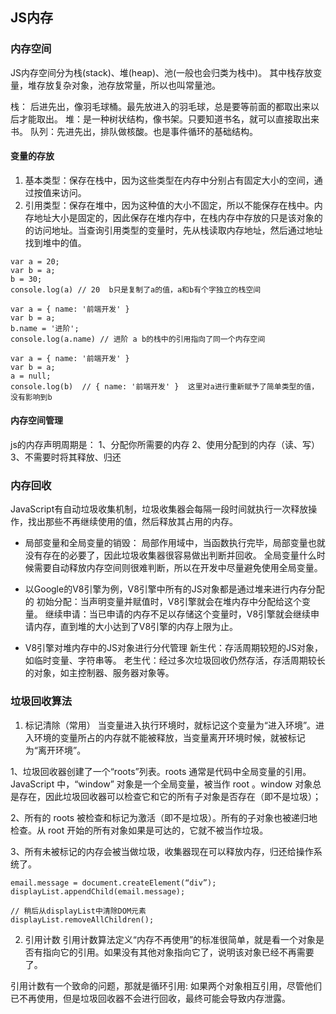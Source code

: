 ## JS内存

### 内存空间
JS内存空间分为栈(stack)、堆(heap)、池(一般也会归类为栈中)。 其中栈存放变量，堆存放复杂对象，池存放常量，所以也叫常量池。

栈： 后进先出，像羽毛球桶。最先放进入的羽毛球，总是要等前面的都取出来以后才能取出。
堆：是一种树状结构，像书架。只要知道书名，就可以直接取出来书。
队列：先进先出，排队做核酸。也是事件循环的基础结构。

####  变量的存放
1. 基本类型：保存在栈中，因为这些类型在内存中分别占有固定大小的空间，通过按值来访问。
2. 引用类型：保存在堆中，因为这种值的大小不固定，所以不能保存在栈中。内存地址大小是固定的，因此保存在堆内存中，在栈内存中存放的只是该对象的
的访问地址。当查询引用类型的变量时，先从栈读取内存地址，然后通过地址找到堆中的值。
```
var a = 20;
var b = a;
b = 30;
console.log(a) // 20  b只是复制了a的值，a和b有个字独立的栈空间

var a = { name: '前端开发' }
var b = a;
b.name = '进阶';
console.log(a.name) // 进阶 a b的栈中的引用指向了同一个内存空间

var a = { name: '前端开发' }
var b = a;
a = null;
console.log(b)  // { name: '前端开发' }  这里对a进行重新赋予了简单类型的值，没有影响到b

```

#### 内存空间管理
js的内存声明周期是：
1、分配你所需要的内存
2、使用分配到的内存（读、写）
3、不需要时将其释放、归还

### 内存回收
JavaScript有自动垃圾收集机制，垃圾收集器会每隔一段时间就执行一次释放操作，找出那些不再继续使用的值，然后释放其占用的内存。

* 局部变量和全局变量的销毁：
局部作用域中，当函数执行完毕，局部变量也就没有存在的必要了，因此垃圾收集器很容易做出判断并回收。
全局变量什么时候需要自动释放内存空间则很难判断，所以在开发中尽量避免使用全局变量。

* 以Google的V8引擎为例，V8引擎中所有的JS对象都是通过堆来进行内存分配的
初始分配：当声明变量并赋值时，V8引擎就会在堆内存中分配给这个变量。
继续申请：当已申请的内存不足以存储这个变量时，V8引擎就会继续申请内存，直到堆的大小达到了V8引擎的内存上限为止。

* V8引擎对堆内存中的JS对象进行分代管理
新生代：存活周期较短的JS对象，如临时变量、字符串等。
老生代：经过多次垃圾回收仍然存活，存活周期较长的对象，如主控制器、服务器对象等。

### 垃圾回收算法
1. 标记清除（常用）
当变量进入执行环境时，就标记这个变量为“进入环境”。进入环境的变量所占的内存就不能被释放，当变量离开环境时候，就被标记为“离开环境”。

1、垃圾回收器创建了一个“roots”列表。roots 通常是代码中全局变量的引用。JavaScript 中，“window” 对象是一个全局变量，被当作 root 。window 对象总是存在，因此垃圾回收器可以检查它和它的所有子对象是否存在（即不是垃圾）；

2、所有的 roots 被检查和标记为激活（即不是垃圾）。所有的子对象也被递归地检查。从 root 开始的所有对象如果是可达的，它就不被当作垃圾。

3、所有未被标记的内存会被当做垃圾，收集器现在可以释放内存，归还给操作系统了。

```
email.message = document.createElement(“div”);
displayList.appendChild(email.message);

// 稍后从displayList中清除DOM元素
displayList.removeAllChildren();
```

2. 引用计数
引用计数算法定义“内存不再使用”的标准很简单，就是看一个对象是否有指向它的引用。如果没有其他对象指向它了，说明该对象已经不再需要了。

引用计数有一个致命的问题，那就是循环引用:
如果两个对象相互引用，尽管他们已不再使用，但是垃圾回收器不会进行回收，最终可能会导致内存泄露。

